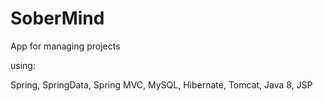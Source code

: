 # SoberMind
App for managing projects

using:

Spring, SpringData, Spring MVC, MySQL, Hibernate, Tomcat, Java 8, JSP
